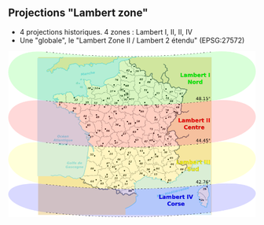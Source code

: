 ## Projections "Lambert zone"
- 4 projections historiques. 4 zones : Lambert I, II, II, IV
- Une "globale", le "Lambert Zone II / Lambert 2 étendu" (EPSG:27572)

![Lambert Zones](images/Lambert_4Zones.png) <!-- .element style="background-color: #fff" -->
